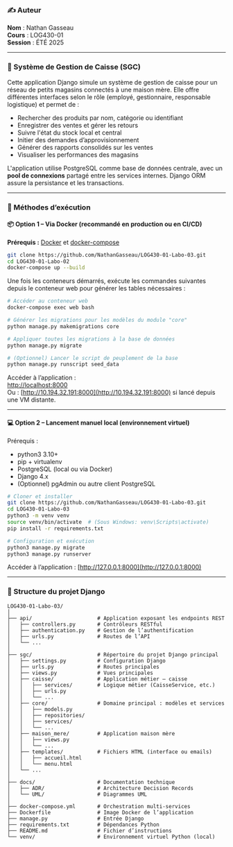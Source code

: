 ### ✍️ Auteur  
**Nom** : Nathan Gasseau  
**Cours** : LOG430-01  
**Session** : ÉTÉ 2025  

---

### 🎯 Système de Gestion de Caisse (SGC)  
Cette application Django simule un système de gestion de caisse pour un réseau de petits magasins connectés à une maison mère. Elle offre différentes interfaces selon le rôle (employé, gestionnaire, responsable logistique) et permet de :

- Rechercher des produits par nom, catégorie ou identifiant  
- Enregistrer des ventes et gérer les retours  
- Suivre l'état du stock local et central  
- Initier des demandes d’approvisionnement  
- Générer des rapports consolidés sur les ventes  
- Visualiser les performances des magasins  

L'application utilise PostgreSQL comme base de données centrale, avec un **pool de connexions** partagé entre les services internes. Django ORM assure la persistance et les transactions.

---

### 🔧 Méthodes d’exécution  

#### 📦 Option 1 – Via Docker (recommandé en production ou en CI/CD)

**Prérequis :** [Docker](https://www.docker.com/) et [docker-compose](https://docs.docker.com/compose/)

```bash
git clone https://github.com/NathanGasseau/LOG430-01-Labo-03.git
cd LOG430-01-Labo-02
docker-compose up --build
```
Une fois les conteneurs démarrés, exécute les commandes suivantes depuis le conteneur web pour générer les tables nécessaires :
```bash
# Accéder au conteneur web
docker-compose exec web bash

# Générer les migrations pour les modèles du module "core"
python manage.py makemigrations core

# Appliquer toutes les migrations à la base de données
python manage.py migrate

# (Optionnel) Lancer le script de peuplement de la base
python manage.py runscript seed_data
```

Accéder à l’application :  
[http://localhost:8000](http://localhost:8000)  
Ou : [http://10.194.32.191:8000](http://10.194.32.191:8000) si lancé depuis une VM distante.

---

#### 💻 Option 2 – Lancement manuel local (environnement virtuel)

Prérequis :
- python3 3.10+  
- pip + virtualenv  
- PostgreSQL (local ou via Docker)  
- Django 4.x  
- (Optionnel) pgAdmin ou autre client PostgreSQL

```bash
# Cloner et installer
git clone https://github.com/NathanGasseau/LOG430-01-Labo-03.git
cd LOG430-01-Labo-03
python3 -m venv venv
source venv/bin/activate  # (Sous Windows: venv\Scripts\activate)
pip install -r requirements.txt

# Configuration et exécution
python3 manage.py migrate
python3 manage.py runserver
```

Accéder à l’application : [http://127.0.0.1:8000](http://127.0.0.1:8000)

---

### 📁 Structure du projet Django  

```
LOG430-01-Labo-03/
│
├── api/                     # Application exposant les endpoints REST
│   ├── controllers.py       # Contrôleurs RESTful
│   ├── authentication.py    # Gestion de l’authentification
│   ├── urls.py              # Routes de l’API
│   └── ...
│
├── sgc/                     # Répertoire du projet Django principal
│   ├── settings.py          # Configuration Django
│   ├── urls.py              # Routes principales
│   ├── views.py             # Vues principales
│   ├── caisse/              # Application métier – caisse
│   │   ├── services/        # Logique métier (CaisseService, etc.)
│   │   ├── urls.py
│   │   └── ...
│   ├── core/                # Domaine principal : modèles et services
│   │   ├── models.py
│   │   ├── repositories/
│   │   ├── services/
│   │   └── ...
│   ├── maison_mere/         # Application maison mère
│   │   ├── views.py
│   │   └── ...
│   ├── templates/           # Fichiers HTML (interface ou emails)
│   │   ├── accueil.html
│   │   └── menu.html
│   └── ...
│
├── docs/                    # Documentation technique
│   ├── ADR/                 # Architecture Decision Records
│   └── UML/                 # Diagrammes UML
│
├── docker-compose.yml       # Orchestration multi-services
├── Dockerfile               # Image Docker de l’application
├── manage.py                # Entrée Django
├── requirements.txt         # Dépendances Python
├── README.md                # Fichier d’instructions
└── venv/                    # Environnement virtuel Python (local)
```

